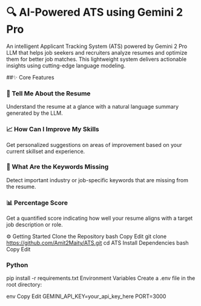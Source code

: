 # 🔍 AI-Powered ATS using Gemini 2 Pro
An intelligent Applicant Tracking System (ATS) powered by Gemini 2 Pro LLM that helps job seekers and recruiters analyze resumes and optimize them for better job matches. This lightweight system delivers actionable insights using cutting-edge language modeling.

##✨ Core Features

### 🧾 Tell Me About the Resume
Understand the resume at a glance with a natural language summary generated by the LLM.

### 📈 How Can I Improve My Skills
Get personalized suggestions on areas of improvement based on your current skillset and experience.

### 🧩 What Are the Keywords Missing
Detect important industry or job-specific keywords that are missing from the resume.

### 📊 Percentage Score
Get a quantified score indicating how well your resume aligns with a target job description or role.



⚙️ Getting Started
Clone the Repository
bash
Copy
Edit
git clone https://github.com/Amit2Maity/ATS.git
cd ATS
Install Dependencies
bash
Copy
Edit

### Python
pip install -r requirements.txt
Environment Variables
Create a .env file in the root directory:

env
Copy
Edit
GEMINI_API_KEY=your_api_key_here
PORT=3000
